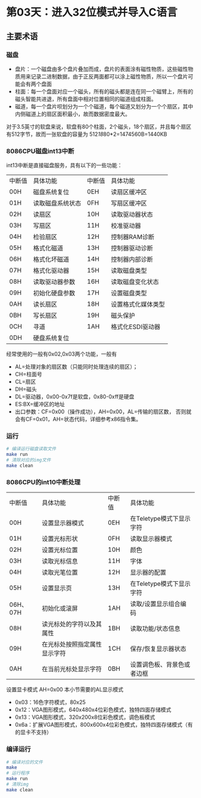 # 第03天：进入32位模式并导入C语言
## 主要术语
### 磁盘
+ 盘片：一个磁盘由多个盘片叠加而成，盘片的表面涂有磁性物质，这些磁性物质用来记录二进制数据，由于正反两面都可以涂上磁性物质，所以一个盘片可能会有两个盘面
+ 柱面：每一个盘面对应一个磁头，所有的磁头都是连在同一个磁臂上，所有的磁头智能共进退，所有盘面中相对位置相同的磁道组成柱面。
+ 磁道，每一个盘片呗划分为一个个磁道，每个磁道又划分为一个个扇区，其中内侧磁道上的扇区面积最小，故而数据密度最大。

对于3.5英寸的软盘来说，软盘有80个柱面，2个磁头，18个扇区，并且每个扇区有512字节，故而一张软盘的容量为
512*18*80*2=1474560B=1440KB
### 8086CPU磁盘int13中断
int13中断是直接磁盘服务，具有以下的一些功能：
<center>
    <table>
        <tr>
            <td>中断值</td>
            <td>具体功能</td>
            <td>中断值</td>
            <td>具体功能</td>
        </tr>
        <tr>
            <td>00H</td>
            <td>磁盘系统复位</td>
            <td>0EH</td>
            <td>读扇区缓冲区</td>
        </tr>
        <tr>
            <td>01H</td>
            <td>读取磁盘系统状态</td>
            <td>0FH</td>
            <td>写扇区缓冲区</td>
        </tr>
        <tr>
            <td>02H</td>
            <td>读扇区</td>
            <td>10H</td>
            <td>读取驱动器状态</td>
        </tr>
        <tr>
            <td>03H</td>
            <td>写扇区</td>
            <td>11H</td>
            <td>校准驱动器</td>
        </tr>
        <tr>
            <td>04H</td>
            <td>检验扇区</td>
            <td>12H</td>
            <td>控制器RAM诊断</td>
        </tr>
        <tr>
            <td>05H</td>
            <td>格式化磁道</td>
            <td>13H</td>
            <td>控制器驱动诊断</td>
        </tr>
        <tr>
            <td>06H</td>
            <td>格式化坏磁道</td>
            <td>14H</td>
            <td>控制器内部诊断</td>
        </tr>
        <tr>
            <td>07H</td>
            <td>格式化驱动器</td>
            <td>15H</td>
            <td>读取磁盘类型</td>
        </tr>
        <tr>
            <td>08H</td>
            <td>读取驱动器参数</td>
            <td>16H</td>
            <td>读取磁盘变化状态</td>
        </tr>
        <tr>
            <td>09H</td>
            <td>初始化硬盘参数</td>
            <td>17H</td>
            <td>设置磁盘类型</td>
        </tr>
        <tr>
            <td>0AH</td>
            <td>读长扇区</td>
            <td>18H</td>
            <td>设置格式化媒体类型</td>
        </tr>
        <tr>
            <td>0BH</td>
            <td>写长扇区</td>
            <td>19H</td>
            <td>磁头保护</td>
        </tr>
        <tr>
            <td>0CH</td>
            <td>寻道</td>
            <td>1AH</td>
            <td>格式化ESDI驱动器</td>
        </tr>
        <tr>
            <td>0DH</td>
            <td>硬盘系统复位</td>
            <td></td>
            <td></td>
        </tr>
    </table>
</center>

经常使用的一般有0x02,0x03两个功能，一般有
+ AL=处理对象的扇区数（只能同时处理连续的扇区）；
+ CH=柱面号
+ CL=扇区
+ DH=磁头
+ DL=驱动器，0x00-0x7f是软盘，0x80-0xff是硬盘
+ ES:BX=缓冲区的地址
+ 出口参数：CF=0x00（操作成功），AH=0x00，AL=传输的扇区数，
否则就会有CF=0x01，AH=状态代码，详细参考x86指令集。
### 运行
```bash
# 编译运行磁盘读取文件
make run
# 清除对应的img文件
make clean
```

### 8086CPU的int10中断处理
<center>
    <table>
        <tr>
            <td>中断值</td>
            <td>具体功能</td>
            <td>中断值</td>
            <td>具体功能</td>
        </tr>
        <tr>
            <td>00H</td>
            <td>设置显示器模式</td>
            <td>0EH</td>
            <td>在Teletype模式下显示字符</td>
        </tr>
        <tr>
            <td>01H</td>
            <td>设置光标形状</td>
            <td>0FH</td>
            <td>读取显示器模式</td>
        </tr>
        <tr>
            <td>02H</td>
            <td>设置光标位置</td>
            <td>10H</td>
            <td>颜色</td>
        </tr>
        <tr>
            <td>03H</td>
            <td>读取光标信息</td>
            <td>11H</td>
            <td>字体</td>
        </tr>
        <tr>
            <td>04H</td>
            <td>读取光笔位置</td>
            <td>12H</td>
            <td>显示器的配置</td>
        </tr>
        <tr>
            <td>05H</td>
            <td>设置显示页</td>
            <td>13H</td>
            <td>在Teletype模式下显示字符</td>
        </tr>
        <tr>
            <td>06H、07H</td>
            <td>初始化或滚屏</td>
            <td>1AH</td>
            <td>读取/设置显示组合编码</td>
        </tr>
        <tr>
            <td>08H</td>
            <td>读光标处的字符以及其属性</td>
            <td>1BH</td>
            <td>读取功能/状态信息</td>
        </tr>
        <tr>
            <td>09H</td>
            <td>在光标处按照指定属性显示字符</td>
            <td>1CH</td>
            <td>保存/恢复显示器状态</td>
        </tr>
        <tr>
            <td>0AH</td>
            <td>在当前光标处显示字符</td>
            <td>0BH</td>
            <td>设置调色板、背景色或者边框</td>
        </tr>
    </table>
</center>

设置显卡模式
AH=0x00
本小节需要的AL显示模式
+ 0x03：16色字符模式，80x25
+ 0x12：VGA图形模式，640x480x4位彩色模式，独特四面存储模式
+ 0x13：VGA图形模式，320x200x8位彩色模式，调色板模式
+ 0x6a：扩展VGA图形模式，800x600x4位彩色模式，独特四面存储模式（有的显卡不支持）

### 编译运行
```bash
# 编译对应的文件
make 
# 运行程序
make run
# 清除img
make clean
```

